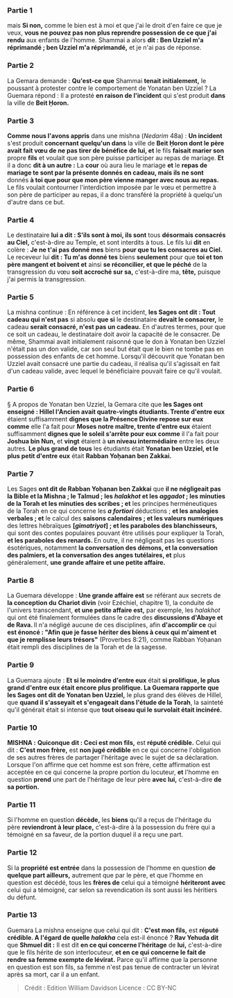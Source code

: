 
### Partie 1
mais <b>Si non,</b> comme le bien est à moi et que j'ai le droit d'en faire ce que je veux, <b>vous ne pouvez pas non plus reprendre possession de ce que j'ai rendu</b> aux enfants de l'homme. Shammai a alors <b>dit : Ben Uzziel m'a réprimandé ; ben Uzziel m'a réprimandé,</b> et je n'ai pas de réponse.

### Partie 2
La Gemara demande : <b>Qu'est-ce que</b> Shammai <b>tenait initialement,</b> le poussant à protester contre le comportement de Yonatan ben Uzziel ? La Guemara répond : Il a protesté <b>en raison de l'incident</b> qui s'est produit <b>dans</b> la ville de <b>Beit Ḥoron.</b>

### Partie 3
<b>Comme nous l'avons appris</b> dans une mishna (<i>Nedarim</i> 48a) : <b>Un incident</b> s'est produit <b>concernant quelqu'un dans</b> la ville de <b>Beit Ḥoron dont le père avait fait vœu de ne pas tirer de bénéfice de lui, et</b> le fils <b>faisait marier son</b> propre <b>fils</b> et voulait que son père puisse participer au repas de mariage. <b>Et</b> il a donc <b>dit à un autre :</b> La <b>cour</b> où aura lieu le mariage <b>et</b> le <b>repas de mariage te sont par la présente donnés en cadeau, mais ils ne sont</b> donnés <b>à toi que pour que mon père vienne manger avec nous au repas.</b> Le fils voulait contourner l'interdiction imposée par le vœu et permettre à son père de participer au repas, il a donc transféré la propriété à quelqu'un d'autre dans ce but.

### Partie 4
Le destinataire <b>lui a dit : S'ils sont à moi, ils sont</b> tous <b>désormais consacrés au Ciel,</b> c'est-à-dire au Temple, et sont interdits à tous. Le fils lui <b>dit</b> en colère : <b>Je ne t'ai pas donné mes</b> biens <b>pour que tu les consacres au Ciel.</b> Le receveur lui <b>dit : Tu m'as donné tes</b> biens <b>seulement</b> pour que <b>toi et ton père mangent et boivent et</b> ainsi <b>se réconcilier, et que le péché</b> de la transgression du vœu <b>soit accroché sur sa,</b> c'est-à-dire ma, <b>tête,</b> puisque j'ai permis la transgression.

### Partie 5
La mishna continue : En référence à cet incident, <b>les Sages ont dit : Tout cadeau qui n'est pas</b> si absolu <b>que si</b> le destinataire <b>devait le consacrer,</b> le cadeau <b>serait consacré, n'est pas un cadeau.</b> En d'autres termes, pour que ce soit un cadeau, le destinataire doit avoir la capacité de le consacrer. De même, Shammai avait initialement raisonné que le don à Yonatan ben Uzziel n'était pas un don valide, car son seul but était que le bien ne tombe pas en possession des enfants de cet homme. Lorsqu'il découvrit que Yonatan ben Uzziel avait consacré une partie du cadeau, il réalisa qu'il s'agissait en fait d'un cadeau valide, avec lequel le bénéficiaire pouvait faire ce qu'il voulait.

### Partie 6
§ A propos de Yonatan ben Uzziel, la Gemara cite que <b>les Sages ont enseigné : Hillel l'Ancien avait quatre-vingts étudiants. Trente d'entre eux</b> étaient suffisamment <b>dignes que la Présence Divine repose sur eux comme</b> elle l'a fait pour <b>Moses notre maître, trente d'entre eux</b> étaient suffisamment <b>dignes que le soleil s'arrête pour eux comme</b> il l'a fait pour <b>Joshua bin Nun,</b> et <b>vingt</b> étaient à <b>un niveau intermédiaire</b> entre les deux autres. <b>Le plus grand de tous</b> les étudiants était <b>Yonatan ben Uzziel, et le plus petit d'entre eux</b> était <b>Rabban Yoḥanan ben Zakkai.</b>

### Partie 7
Les Sages <b>ont dit de Rabban Yoḥanan ben Zakkai</b> que <b>il ne négligeait pas la Bible et la Mishna ; le Talmud ; les <i>halakhot</i> et les <i>aggadot</i> ; les minuties de la Torah et les minuties des scribes ; et</b> les principes herméneutiques de la Torah en ce qui concerne les <b><i>a fortiori</i></b> déductions ; <b>et les analogies verbales ; et</b> le calcul des <b>saisons calendaires ; et les valeurs numériques</b> des lettres hébraïques <b>[<i>gimatriyot</i>] ; et les paraboles des blanchisseurs,</b> qui sont des contes populaires pouvant être utilisés pour expliquer la Torah, <b>et les paraboles des renards. </b> En outre, il ne négligeait pas les questions ésotériques, notamment <b>la conversation des démons, et la conversation des palmiers, et la conversation des anges tutélaires, et</b> plus généralement, <b>une grande affaire et une petite affaire.</b>

### Partie 8
La Guemara développe : <b>Une grande affaire est</b> se référant aux secrets de <b>la conception du</b> <b>Chariot divin</b> (voir Ezéchiel, chapitre 1), la conduite de l'univers transcendant, <b>et une petite affaire est,</b> par exemple, les <i>halakhot</i> qui ont été finalement formulées dans le cadre des <b>discussions d'Abaye et de Rava. </b> Il n'a négligé aucune de ces disciplines, afin <b>d'accomplir ce</b> qui <b>est énoncé : "Afin que je fasse hériter des biens à ceux qui m'aiment et que je remplisse leurs trésors"</b> (Proverbes 8:21), comme Rabban Yoḥanan était rempli des disciplines de la Torah et de la sagesse.

### Partie 9
La Guemara ajoute : <b>Et si le moindre d'entre eux</b> était <b>si prolifique, <b>le plus grand d'entre eux</b> était <b>encore plus</b> prolifique. La Guemara rapporte que les Sages ont dit de Yonatan ben Uzziel,</b> le plus grand des élèves de Hillel, que <b>quand il s'asseyait et s'engageait dans l'étude de la Torah</b>, la sainteté qu'il générait était si intense que <b>tout oiseau qui le survolait était incinéré.</b>

### Partie 10
<strong>MISHNA :</strong> <b>Quiconque dit : Ceci est mon fils,</b> est <b>réputé crédible.</b> Celui qui dit : <b>C'est mon frère,</b> est <b>non jugé crédible</b> en ce qui concerne l'obligation de ses autres frères de partager l'héritage avec le sujet de sa déclaration. Lorsque l'on affirme que cet homme est son frère, cette affirmation est acceptée en ce qui concerne la propre portion du locuteur, <b>et</b> l'homme en question <b>prend</b> une part de l'héritage de leur père <b>avec lui,</b> c'est-à-dire <b>de sa portion.</b>

### Partie 11
Si l'homme en question <b>décède,</b> les <b>biens</b> qu'il a reçus de l'héritage du père <b>reviendront à leur place,</b> c'est-à-dire à la possession du frère qui a témoigné en sa faveur, de la portion duquel il a reçu une part.

### Partie 12
Si la <b>propriété est entrée</b> dans la possession de l'homme en question <b>de quelque part ailleurs,</b> autrement que par le père, et que l'homme en question est décédé, tous les <b>frères de</b> celui qui a témoigné <b>hériteront avec</b> celui qui a témoigné, car selon sa revendication ils sont aussi les héritiers du défunt.

### Partie 13
Guemara La mishna enseigne que celui qui dit : <b>C'est mon fils,</b> est <b>réputé crédible. A l'égard de quelle <i>halakha</i></b> cela est-il énoncé ? <b>Rav Yehuda dit</b> que <b>Shmuel dit :</b> Il est dit <b>en ce qui concerne l'héritage</b> de <b>lui,</b> c'est-à-dire que le fils hérite de son interlocuteur, <b>et en ce qui concerne le fait de rendre sa femme exempte de lévirat.</b> Parce qu'il affirme que la personne en question est son fils, sa femme n'est pas tenue de contracter un lévirat après sa mort, car il a un enfant.

>Crédit : Edition William Davidson
>Licence : CC BY-NC